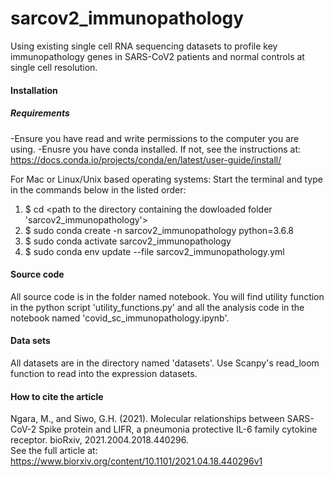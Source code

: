 # sarcov2_immunopathology
Using existing single cell RNA sequencing datasets to profile key immunopathology genes in SARS-CoV2 patients and normal controls at single cell resolution.

#### Installation
##### Requirements
-Ensure you have read and write permissions to the computer you are using.
-Enusre you have conda installed. If not, see the instructions at: https://docs.conda.io/projects/conda/en/latest/user-guide/install/

For Mac or Linux/Unix based operating systems:
Start the terminal and type in the commands below in the listed order:
1. $ cd <path to the directory containing the dowloaded folder 'sarcov2_immunopathology'>
2. $ sudo conda create -n sarcov2_immunopathology python=3.6.8
3. $ sudo conda activate sarcov2_immunopathology
4. $ sudo conda env update --file sarcov2_immunopathology.yml 

#### Source code
All source code is in the folder named notebook. You will find utility function in the python script 'utility_functions.py' and all the analysis code in the notebook named 'covid_sc_immunopathology.ipynb'.   

#### Data sets
All datasets are in the directory named 'datasets'. Use Scanpy's read_loom function to read into the expression datasets.
#### How to cite the article
Ngara, M., and Siwo, G.H. (2021). Molecular relationships between SARS-CoV-2 Spike protein and LIFR, a pneumonia protective IL-6 family cytokine receptor. bioRxiv, 2021.2004.2018.440296.<br/>
See the full article at: https://www.biorxiv.org/content/10.1101/2021.04.18.440296v1
